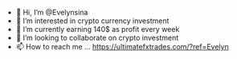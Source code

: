 - 👋 Hi, I’m @Evelynsina
- 👀 I’m interested in crypto currency investment 
- 🌱 I’m currently earning 140$ as profit every week 
- 💞️ I’m looking to collaborate on crypto investment 
- 📫 How to reach me ...
https://ultimatefxtrades.com/?ref=Evelyn
<!---
Evelynsina/Evelynsina is a ✨ special ✨ repository because its `README.md` (this file) appears on your GitHub profile.
You can click the Preview link to take a look at your changes.
--->
